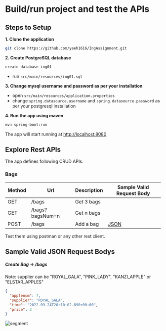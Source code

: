 # Build/run project and test the APIs

## Steps to Setup

**1. Clone the application**

```bash
git clone https://github.com/yeeh1616/IngAssignment.git
```

**2. Create PostgreSQL database**
```bash
create database ing01
```
- run `src/main/resources/ing01.sql`

**3. Change mysql username and password as per your installation**

+ open `src/main/resources/application.properties`
+ change `spring.datasource.username` and `spring.datasource.password` as per your postgresql installation

**4. Run the app using maven**

```bash
mvn spring-boot:run
```
The app will start running at <http://localhost:8080>

## Explore Rest APIs

The app defines following CRUD APIs.

### Bags

| Method | Url | Description | Sample Valid Request Body |
| ------ | --- | ----------- | ------------------------- |
| GET    | /bags | Get 3 bags | |
| GET    | /bags?bagsNum=n | Get n bags | |
| POST   | /bags | Add a bag | [JSON](#bagcreate) |

Test them using postman or any other rest client.

## Sample Valid JSON Request Bodys

##### <a id="bagcreate">Create Bag -> /bags</a>
Note: supplier can be "ROYAL_GALA", "PINK_LADY", "KANZI_APPLE" or "ELSTAR_APPLES"
```json
{
  "applenum": 7,
  "supplier": "ROYAL_GALA",
  "time": "2022-09-24T20:10:02.890+00:00",
  "price": 3
}
```

![segment](https://api.segment.io/v1/pixel/track?data=ewogICJ3cml0ZUtleSI6ICJwcDJuOTU4VU1NT21NR090MWJXS0JQd0tFNkcydW51OCIsCiAgInVzZXJJZCI6ICIxMjNibG9nYXBpMTIzIiwKICAiZXZlbnQiOiAiQmxvZ0FwaSB2aXNpdGVkIiwKICAicHJvcGVydGllcyI6IHsKICAgICJzdWJqZWN0IjogIkJsb2dBcGkgdmlzaXRlZCIsCiAgICAiZW1haWwiOiAiY29tcy5zcHVyc0BnbWFpbC5jb20iCiAgfQp9)